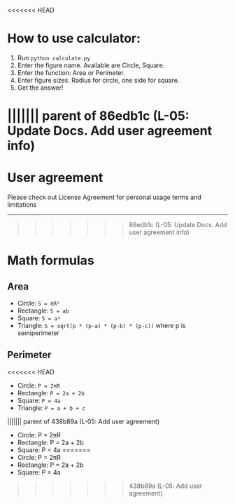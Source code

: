<<<<<<< HEAD

# How to use calculator:
1. Run `python calculate.py`
2. Enter the figure name. Available are Circle, Square.
3. Enter the function: Area or Perimeter.
4. Enter figure sizes. Radius for circle, one side for square.
5. Get the answer!

||||||| parent of 86edb1c (L-05: Update Docs. Add user agreement info)
=======
# User agreement 

Please check out License Agreement for personal usage terms and limitations

---

>>>>>>> 86edb1c (L-05: Update Docs. Add user agreement info)
# Math formulas
## Area
- Circle: `S = πR²`
- Rectangle: `S = ab`
- Square: `S = a²`
- Triangle: `S = sqrt(p * (p-a) * (p-b) * (p-c))` where p is semiperimeter

## Perimeter
<<<<<<< HEAD
- Circle: `P = 2πR`
- Rectangle: `P = 2a + 2b`
- Square: `P = 4a`
- Triangle: `P = a + b + c`

||||||| parent of 438b89a (L-05: Add user agreement)
- Circle: P = 2πR
- Rectangle: P = 2a + 2b
- Square: P = 4a
=======
- Circle: P = 2πR
- Rectangle: P = 2a + 2b
- Square: P = 4a

>>>>>>> 438b89a (L-05: Add user agreement)
